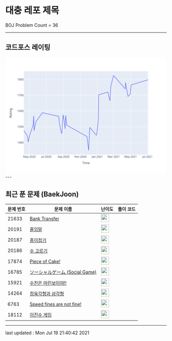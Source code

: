 # 대충 레포 제목

BOJ Problem Count = 36

---

## 코드포스 레이팅
[![Rating Graph](./cfStats.svg)](https://github.com/ingyu1008/Algorithm-Problem-Solving/blob/master/cfStats.html)---

## 최근 푼 문제 (BaekJoon)
| 문제 번호 | 문제 이름 | 난이도 | 풀이 코드 |
| --- | --- | --- | --- |
| 21633 | [Bank Transfer](https://www.acmicpc.net/problem/21633) | <img height="25px" width="25px=" src="https://static.solved.ac/tier_small/2.svg"/> |  |
| 20191 | [줄임말](https://www.acmicpc.net/problem/20191) | <img height="25px" width="25px=" src="https://static.solved.ac/tier_small/14.svg"/> |  |
| 20187 | [종이접기](https://www.acmicpc.net/problem/20187) | <img height="25px" width="25px=" src="https://static.solved.ac/tier_small/13.svg"/> |  |
| 20186 | [수 고르기](https://www.acmicpc.net/problem/20186) | <img height="25px" width="25px=" src="https://static.solved.ac/tier_small/8.svg"/> |  |
| 17874 | [Piece of Cake!](https://www.acmicpc.net/problem/17874) | <img height="25px" width="25px=" src="https://static.solved.ac/tier_small/2.svg"/> |  |
| 16785 | [ソーシャルゲーム (Social Game)](https://www.acmicpc.net/problem/16785) | <img height="25px" width="25px=" src="https://static.solved.ac/tier_small/2.svg"/> |  |
| 15921 | [수찬은 마린보이야!!](https://www.acmicpc.net/problem/15921) | <img height="25px" width="25px=" src="https://static.solved.ac/tier_small/2.svg"/> |  |
| 14264 | [정육각형과 삼각형](https://www.acmicpc.net/problem/14264) | <img height="25px" width="25px=" src="https://static.solved.ac/tier_small/2.svg"/> |  |
| 6763 | [Speed fines are not fine!](https://www.acmicpc.net/problem/6763) | <img height="25px" width="25px=" src="https://static.solved.ac/tier_small/2.svg"/> |  |
| 18112 | [이진수 게임](https://www.acmicpc.net/problem/18112) | <img height="25px" width="25px=" src="https://static.solved.ac/tier_small/11.svg"/> |  |


---

last updated : Mon Jul 19 21:40:42 2021

